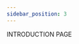 ```yaml
---
sidebar_position: 3
---
```


INTRODUCTION PAGE

<!-- <iframe 
width="900" 
height="400" 
src="https://www.youtube.com/embed/Pujnfs0ArE4" 
title="Cloud Computing in 5 Minutes | What is Cloud Computing | Cloud Computing Explained | Intellipaat" 
frameborder="0" 
allow="accelerometer; autoplay; clipboard-write; encrypted-media; gyroscope; picture-in-picture; web-share" 
allowfullscreen>
</iframe> -->


 <!-- Here, is the video tutorial for modules.

<!-- <video width="740" height="360" controls> 
    <source src="static/videos/Project1.mp4" type="video/mp4">  
  Your browser does not support the video tag.
</video> -->



